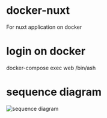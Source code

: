 # docker-nuxt
For nuxt application on docker
# login on docker
docker-compose exec web /bin/ash
# sequence diagram
![sequence diagram](https://user-images.githubusercontent.com/32609333/80681175-1a3f4580-8afb-11ea-9381-ebfe85ece873.png)
